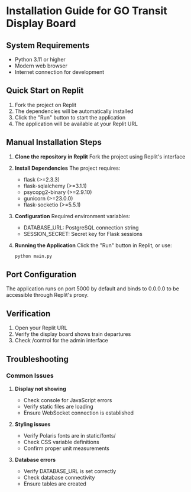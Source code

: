 
# Installation Guide for GO Transit Display Board

## System Requirements

- Python 3.11 or higher
- Modern web browser
- Internet connection for development

## Quick Start on Replit

1. Fork the project on Replit
2. The dependencies will be automatically installed
3. Click the "Run" button to start the application
4. The application will be available at your Replit URL

## Manual Installation Steps

1. **Clone the repository in Replit**
   Fork the project using Replit's interface

2. **Install Dependencies**
   The project requires:
   - flask (>=2.3.3)
   - flask-sqlalchemy (>=3.1.1)
   - psycopg2-binary (>=2.9.10)
   - gunicorn (>=23.0.0)
   - flask-socketio (>=5.5.1)

3. **Configuration**
   Required environment variables:
   - DATABASE_URL: PostgreSQL connection string
   - SESSION_SECRET: Secret key for Flask sessions

4. **Running the Application**
   Click the "Run" button in Replit, or use:
   ```bash
   python main.py
   ```

## Port Configuration

The application runs on port 5000 by default and binds to 0.0.0.0 to be accessible through Replit's proxy.

## Verification

1. Open your Replit URL
2. Verify the display board shows train departures
3. Check /control for the admin interface

## Troubleshooting

### Common Issues

1. **Display not showing**
   - Check console for JavaScript errors
   - Verify static files are loading
   - Ensure WebSocket connection is established

2. **Styling issues**
   - Verify Polaris fonts are in static/fonts/
   - Check CSS variable definitions
   - Confirm proper unit measurements

3. **Database errors**
   - Verify DATABASE_URL is set correctly
   - Check database connectivity
   - Ensure tables are created
